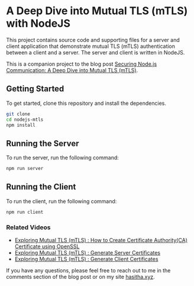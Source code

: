 # A Deep Dive into Mutual TLS (mTLS) with NodeJS

This project contains source code and supporting files for a server and client application that demonstrate mutual TLS (mTLS) authentication between a client and a server. The server and client is written in NodeJS.

This is a companion project to the blog post [Securing Node.js Communication: A Deep Dive into Mutual TLS (mTLS)](https://blog.hasitha.xyz/securing-nodejs-communication-a-deep-dive-into-mutual-tls-mtls).

## Getting Started

To get started, clone this repository and install the dependencies.

```bash
git clone
cd nodejs-mtls
npm install
```

## Running the Server

To run the server, run the following command:

```bash
npm run server
```

## Running the Client

To run the client, run the following command:

```bash
npm run client
```

### Related Videos

- [Exploring  Mutual TLS (mTLS) : How to Create Certificate Authority(CA) Certificate using OpenSSL](https://youtu.be/Wueq9fjjyE0)
- [Exploring  Mutual TLS (mTLS) : Generate Server Certificates](https://youtu.be/l6KSu9phQVo)
- [Exploring  Mutual TLS (mTLS) : Generate Client Certificates](https://youtu.be/hgMZ7RyMP68)


If you have any questions, please feel free to reach out to me in the comments section of the blog post or on my site [hasitha.xyz](https://hasitha.xyz).